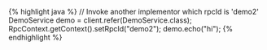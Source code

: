 {% highlight java %}
// Invoke another implementor which rpcId is 'demo2'
DemoService demo = client.refer(DemoService.class);
RpcContext.getContext().setRpcId("demo2");
demo.echo("hi");
{% endhighlight %}
